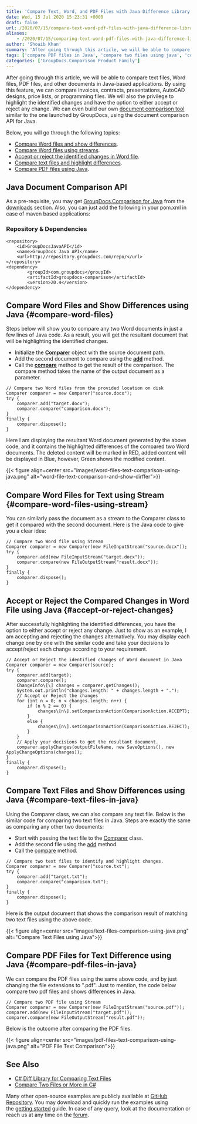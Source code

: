 ```yaml
---
title: 'Compare Text, Word, and PDF Files with Java Difference Library'
date: Wed, 15 Jul 2020 15:23:31 +0000
draft: false
url: /2020/07/15/compare-text-word-pdf-files-with-java-difference-library/
aliases:
    - /2020/07/15/comparing-text-word-pdf-files-with-java-difference-library/
author: 'Shoaib Khan'
summary: 'After going through this article, we will be able to compare text files, Word files, PDF files, and other documents in Java-based applications. By using this feature, we can compare invoices, contracts, presentations, AutoCAD designs, price lists, or programming files. We will also the privilege to highlight the identified changes and have the option to either accept or reject any change. We can even build our own [document comparison tool][1] similar to the one launched by GroupDocs, using the document comparison API for Java.'
tags: ['compare PDF files in Java', 'compare two files using java', 'compare Word files in java']
categories: ['GroupDocs.Comparison Product Family']
---
```


After going through this article, we will be able to compare text files, Word files, PDF files, and other documents in Java-based applications. By using this feature, we can compare invoices, contracts, presentations, AutoCAD designs, price lists, or programming files. We will also the privilege to highlight the identified changes and have the option to either accept or reject any change. We can even build our own [document comparison tool][2] similar to the one launched by GroupDocs, using the document comparison API for Java.

Below, you will go through the following topics:

*   [Compare Word files and show differences][3].
*   [Compare Word files using streams][4].
*   [Accept or reject the identified changes in Word file][5].
*   [Compare text files and highlight differences][6].
*   [Compare PDF files using Java][7].

## Java Document Comparison API

As a pre-requisite, you may get [GroupDocs.Comparison for Java][8] from the [downloads][9] section. Also, you can just add the following in your pom.xml in case of maven based applications:

### Repository & Dependencies
```
<repository>
	<id>GroupDocsJavaAPI</id>
	<name>GroupDocs Java API</name>
	<url>http://repository.groupdocs.com/repo/</url>
</repository>
<dependency>
        <groupId>com.groupdocs</groupId>
        <artifactId>groupdocs-comparison</artifactId>
        <version>20.4</version> 
</dependency>
```

## Compare Word Files and Show Differences using Java {#compare-word-files}

Steps below will show you to compare any two Word documents in just a few lines of Java code. As a result, you will get the resultant document that will be highlighting the identified changes.

*   Initialize the **[Comparer][10]** object with the source document path.
*   Add the second document to compare using the **[add][11]** method.
*   Call the **[compare][12]** method to get the result of the comparison. The compare method takes the name of the output document as a parameter.

```
// Compare two Word files from the provided location on disk
Comparer comparer = new Comparer("source.docx");
try {
    comparer.add("target.docx");
    comparer.compare("comparison.docx");
}
finally {
    comparer.dispose();
}
```

Here I am displaying the resultant Word document generated by the above code, and it contains the highlighted differences of the compared two Word documents. The deleted content will be marked in RED, added content will be displayed in Blue, however, Green shows the modified content.



{{< figure align=center src="images/word-files-text-comparison-using-java.png" alt="word-file-text-comparison-and-show-dirffer">}}


## Compare Word Files for Text using Stream {#compare-word-files-using-stream}

You can similarly pass the document as a stream to the Comparer class to get it compared with the second document. Here is the Java code to give you a clear idea:

```
// Compare two Word file using Stream
Comparer comparer = new Comparer(new FileInputStream("source.docx"));
try {
    comparer.add(new FileInputStream("target.docx"));
    comparer.compare(new FileOutputStream("result.docx"));
} 
finally {
    comparer.dispose();
}
```

## Accept or Reject the Compared Changes in Word File using Java {#accept-or-reject-changes}

After successfully highlighting the identified differences, you have the option to either accept or reject any change. Just to show as an example, I am accepting and rejecting the changes alternatively. You may display each change one by one with the similar code and take your decisions to accept/reject each change according to your requirement.

```
// Accept or Reject the identified changes of Word document in Java
Comparer comparer = new Comparer(source);
try {
    comparer.add(target);
    comparer.compare();
    ChangeInfo\[\] changes = comparer.getChanges();
    System.out.println("changes.length: " + changes.length + ".");
    // Accept or Reject the changes
    for (int n = 0; n < changes.length; n++) {
    	if (n % 2 == 0) {
    		changes\[n\].setComparisonAction(ComparisonAction.ACCEPT);
    	}
    	else {
    		changes\[n\].setComparisonAction(ComparisonAction.REJECT);
    	}
    }
    // Apply your decisions to get the resultant document.
    comparer.applyChanges(outputFileName, new SaveOptions(), new ApplyChangeOptions(changes));
}
finally {
    comparer.dispose();
}
```

## Compare Text Files and Show Differences using Java {#compare-text-files-in-java}

Using the Comparer class, we can also compare any text file. Below is the similar code for comparing two text files in Java. Steps are exactly the same as comparing any other two documents:

*   Start with passing the text file to the [Comparer][13] class.
*   Add the second file using the [add][14] method.
*   Call the [compare][15] method.

```
// Compare two text files to identify and highlight changes.
Comparer comparer = new Comparer("source.txt");
try {
    comparer.add("target.txt");
    comparer.compare("comparison.txt");
}
finally {
    comparer.dispose();
}
```

Here is the output document that shows the comparison result of matching two text files using the above code.



{{< figure align=center src="images/text-files-comparison-using-java.png" alt="Compare Text Files using Java">}}


## Compare PDF Files for Text Difference using Java {#compare-pdf-files-in-java}

We can compare the PDF files using the same above code, and by just changing the file extensions to ".pdf". Just to mention, the code below compare two pdf files and shows differences in Java.

```
// Compare two PDF file using Stream
Comparer comparer = new Comparer(new FileInputStream("source.pdf"));
comparer.add(new FileInputStream("target.pdf"));
comparer.compare(new FileOutputStream("result.pdf"));
```

Below is the outcome after comparing the PDF files.



{{< figure align=center src="images/pdf-files-text-comparison-using-java.png" alt="PDF File Text Comparison">}}


## See Also

*   [C# Diff Library for Comparing Text Files][16]
*   [Compare Two Files or More in C#][17]

Many other open-source examples are publicly available at [GitHub Repository][18]. You may download and quickly run the examples using the [getting started][19] guide. In case of any query, look at the documentation or reach us at any time on the [forum][20].







[1]: https://products.groupdocs.app/comparison/total
[2]: https://products.groupdocs.app/comparison/total
[3]: https://blog.groupdocs.com/2020/07/15/compare-text-word-pdf-files-with-java-difference-library/#compare-word-files
[4]: https://blog.groupdocs.com/2020/07/15/compare-text-word-pdf-files-with-java-difference-library/#compare-word-files-using-stream
[5]: https://blog.groupdocs.com/2020/07/15/compare-text-word-pdf-files-with-java-difference-library/#accept-or-reject-changes
[6]: https://blog.groupdocs.com/2020/07/15/compare-text-word-pdf-files-with-java-difference-library/#compare-text-files-in-java
[7]: https://blog.groupdocs.com/2020/07/15/compare-text-word-pdf-files-with-java-difference-library/#compare-pdf-files-in-java
[8]: https://products.groupdocs.com/comparison/java
[9]: https://downloads.groupdocs.com/comparison/java
[10]: https://apireference.groupdocs.com/comparison/java/com.groupdocs.comparison/Comparer
[11]: https://apireference.groupdocs.com/comparison/java/com.groupdocs.comparison/Comparer#add(java.lang.String)
[12]: https://apireference.groupdocs.com/comparison/java/com.groupdocs.comparison/Comparer#compare(java.lang.String)
[13]: https://apireference.groupdocs.com/comparison/java/com.groupdocs.comparison/Comparer
[14]: https://apireference.groupdocs.com/comparison/java/com.groupdocs.comparison/Comparer#add(java.lang.String)
[15]: https://apireference.groupdocs.com/comparison/java/com.groupdocs.comparison/Comparer#compare(java.lang.String)
[16]: https://blog.groupdocs.com/2020/04/30/groupdocs-comparison-for-net-c-sharp-diff-library-for-comparing-text-files/
[17]: https://blog.groupdocs.com/2020/03/10/compare-excel-word-pdf-files-in-csharp/
[18]: https://github.com/groupdocs-comparison/GroupDocs.Comparison-for-Java
[19]: https://docs.groupdocs.com/comparison/java/getting-started/
[20]: https://forum.groupdocs.com/c/conversion

